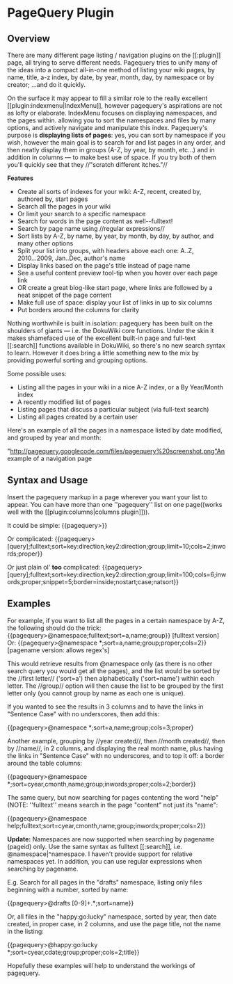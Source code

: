 PageQuery Plugin
======


Overview
------
There are many different page listing / navigation plugins on the [[:plugin]] page, all trying to serve different needs.  Pagequery tries to unify many of the ideas into a compact all-in-one method of listing your wiki pages, by name, title, a-z index, by date, by year, month, day, by namespace or by creator; ...and do it quickly.

On the surface it may appear to fill a similar role to the really excellent [[plugin:indexmenu|IndexMenu]], however pagequery's aspirations are not as lofty or elaborate.  IndexMenu focuses on displaying namespaces, and the pages within.  allowing you to sort the namespaces and files by many options, and actively navigate and manipulate this index.  Pagequery's purpose is __displaying lists of pages__: yes, you can sort by namespace if you wish, however the main goal is to search for and list pages in any order, and then neatly display them in groups (A-Z, by year, by month, etc...) and in addition in columns — to make best use of space.  If you try both of them you'll quickly see that they //"scratch different itches."//

**Features**
  * Create all sorts of indexes for your wiki: A-Z, recent, created by, authored by, start pages
  * Search all the pages in your wiki
  * Or limit your search to a specific namespace
  * Search for words in the page content as well--fulltext!
  * Search by page name using //regular expressions//
  * Sort lists by A-Z, by name, by year, by month, by day, by author, and many other options
  * Split your list into groups, with headers above each one: A..Z, 2010...2009, Jan..Dec, author's name
  * Display links based on the page's title instead of page name
  * See a useful content preview tool-tip when you hover over each page link
  * OR create a great blog-like start page, where links are followed by a neat snippet of the page content
  * Make full use of space: display your list of links in up to six columns
  * Put borders around the columns for clarity

Nothing worthwhile is built in isolation: pagequery has been built on the shoulders of giants — i.e. the DokuWiki core functions.  Under the skin it makes shamefaced use of the excellent built-in page and full-text [[:search]] functions available in DokuWiki, so there's no new search syntax to learn.  However it does bring a little something new to the mix by providing powerful sorting and grouping options.

Some possible uses:
  * Listing all the pages in your wiki in a nice A-Z index, or a By Year/Month index
  * A recently modified list of pages
  * Listing pages that discuss a particular subject (via full-text search)
  * Listing all pages created by a certain user

Here's an example of all the pages in a namespace listed by date modified, and grouped by year and month:

"http://pagequery.googlecode.com/files/pagequery%20screenshot.png"An example of a navigation page

Syntax and Usage
------

Insert the pagequery markup in a page wherever you want your list to appear. You can have more than one ''pagequery'' list on one page((works well with the [[plugin:columns|columns plugin]])).

It could be simple:
  {{pagequery>}}

Or complicated:
  {{pagequery>[query];fulltext;sort=key:direction,key2:direction;group;limit=10;cols=2;inwords;proper}}

Or just plain ol' __too__ complicated:
  {{pagequery>[query];fulltext;sort=key:direction,key2:direction;group;limit=100;cols=6;inwords;proper;snippet=5;border=inside;nostart;case;natsort}}


Examples
------

For example, if you want to list all the pages in a certain namespace by A-Z, the following should do the trick:
  {{pagequery>@namespace;fulltext;sort=a,name;group}}           [fulltext version]
Or:
  {{pagequery>@namespace *;sort=a,name;group;proper;cols=2}}    [pagename version: allows regex's]

This would retrieve results from @namespace only (as there is no other search query you would get all the pages), and the list would be sorted by the //first letter// ('sort=a') then alphabetically ('sort=name') within each letter.  The //group// option will then cause the list to be grouped by the first letter only (you cannot group by name as each one is unique).

If you wanted to see the results in 3 columns and to have the links in "Sentence Case" with no underscores, then add this:

  {{pagequery>@namespace *;sort=a,name;group;cols=3;proper}

Another example, grouping by //year created//, then //month created//, then by //name//, in 2 columns, and displaying the real month name, plus having the links in "Sentence Case" with no underscores, and to top it off: a border around the table columns:

  {{pagequery>@namespace *;sort=cyear,cmonth,name;group;inwords;proper;cols=2;border}}

The same query, but now searching for pages contenting the word "help" (NOTE: ''fulltext'' means search in the page "content" not just its "name":

  {{pagequery>@namespace help;fulltext;sort=cyear,cmonth,name;group;inwords;proper;cols=2}}

**Update:** Namespaces are now supported when searching by pagename (pageid) only.  Use the same syntax as fulltext [[:search]], i.e. @namespace|^namespace.  I haven't provide support for relative namespaces yet.  In addition, you can use regular expressions when searching by pagename.

E.g. Search for all pages in the "drafts" namespace, listing only files beginning with a number, sorted by name:

  {{pagequery>@drafts [0-9]+.*;sort=name}}

Or, all files in the "happy:go:lucky" namespace, sorted by year, then date created, in proper case, in 2 columns, and use the page title, not the name in the listing:

  {{pagequery>@happy:go:lucky *;sort=cyear,cdate;group;proper;cols=2;title}}

Hopefully these examples will help to understand the workings of pagequery.


